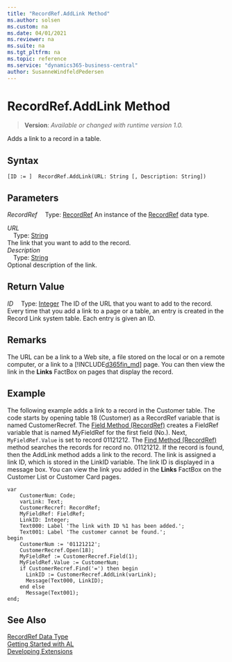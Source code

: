 ```yaml
---
title: "RecordRef.AddLink Method"
ms.author: solsen
ms.custom: na
ms.date: 04/01/2021
ms.reviewer: na
ms.suite: na
ms.tgt_pltfrm: na
ms.topic: reference
ms.service: "dynamics365-business-central"
author: SusanneWindfeldPedersen
---
```

[//]: # (START>DO_NOT_EDIT)
[//]: # (IMPORTANT:Do not edit any of the content between here and the END>DO_NOT_EDIT.)
[//]: # (Any modifications should be made in the .xml files in the ModernDev repo.)
# RecordRef.AddLink Method
> **Version**: _Available or changed with runtime version 1.0._

Adds a link to a record in a table.


## Syntax
```
[ID := ]  RecordRef.AddLink(URL: String [, Description: String])
```
## Parameters
*RecordRef*
&emsp;Type: [RecordRef](recordref-data-type.md)
An instance of the [RecordRef](recordref-data-type.md) data type.

*URL*  
&emsp;Type: [String](../string/string-data-type.md)  
The link that you want to add to the record.  
*Description*  
&emsp;Type: [String](../string/string-data-type.md)  
Optional description of the link.  


## Return Value
*ID*
&emsp;Type: [Integer](../integer/integer-data-type.md)
The ID of the URL that you want to add to the record. Every time that you add a link to a page or a table, an entry is created in the Record Link system table. Each entry is given an ID.


[//]: # (IMPORTANT: END>DO_NOT_EDIT)

## Remarks  
 The URL can be a link to a Web site, a file stored on the local or on a remote computer, or a link to a [!INCLUDE[d365fin_md](../../includes/d365fin_md.md)] page. You can then view the link in the **Links** FactBox on pages that display the record.  

## Example  
 The following example adds a link to a record in the Customer table. The code starts by opening table 18 \(Customer) as a RecordRef variable that is named CustomerRecref. The [Field Method (RecordRef)](recordref-field-method.md) creates a FieldRef variable that is named MyFieldRef for the first field \(No.\). Next, `MyFieldRef.Value` is set to record 01121212. The [Find Method (RecordRef)](recordref-find-method.md) method searches the records for record no. 01121212. If the record is found, then the AddLink method adds a link to the record. The link is assigned a link ID, which is stored in the LinkID variable. The link ID is displayed in a message box. You can view the link you added in the **Links** FactBox on the Customer List or Customer Card pages. 

```al
var
    CustomerNum: Code;
    varLink: Text;
    CustomerRecref: RecordRef;
    MyFieldRef: FieldRef;
    LinkID: Integer;
    Text000: Label 'The link with ID %1 has been added.';
    Text001: Label 'The customer cannot be found.';
begin  
    CustomerNum := '01121212';  
    CustomerRecref.Open(18);  
    MyFieldRef := CustomerRecref.Field(1);  
    MyFieldRef.Value := CustomerNum;  
    if CustomerRecref.Find('=') then begin  
      LinkID := CustomerRecref.AddLink(varLink);  
      Message(Text000, LinkID);  
    end else
      Message(Text001);  
end;
```  

## See Also
[RecordRef Data Type](recordref-data-type.md)  
[Getting Started with AL](../../devenv-get-started.md)  
[Developing Extensions](../../devenv-dev-overview.md)